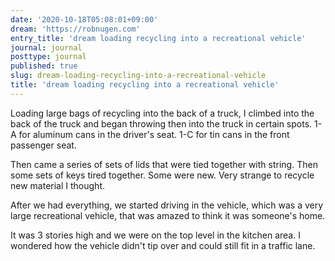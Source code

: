 ```yaml
---
date: '2020-10-18T05:08:01+09:00'
dream: 'https://robnugen.com'
entry_title: 'dream loading recycling into a recreational vehicle'
journal: journal
posttype: journal
published: true
slug: dream-loading-recycling-into-a-recreational-vehicle
title: 'dream loading recycling into a recreational vehicle'
---
```


<p class='dream'>Loading large bags of recycling into the back of a truck, I climbed into the back of the truck and began throwing then into the truck in certain spots.  1-A for aluminum cans in the driver's seat.  1-C for tin cans in the front passenger seat.</p>

<p class='dream'>Then came a series of sets of lids that were tied together with string.  Then some sets of keys tired together.  Some were new. Very strange to recycle new material I thought.  </p>

<p class='dream'>After we had everything, we started driving in the vehicle, which was a very large recreational vehicle, that was amazed to think it was someone's home.</p>

<p class='dream'>It was 3 stories high and we were on the top level in the kitchen area. I wondered how the vehicle didn't tip over and could still fit in a traffic lane.</p>

